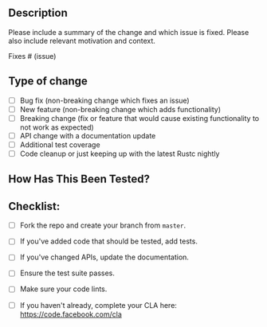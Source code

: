 ## Description

Please include a summary of the change and which issue is fixed. Please also include relevant motivation and context.

Fixes # (issue)

## Type of change

- [ ] Bug fix (non-breaking change which fixes an issue)
- [ ] New feature (non-breaking change which adds functionality)
- [ ] Breaking change (fix or feature that would cause existing functionality to not work as expected)
- [ ] API change with a documentation update
- [ ] Additional test coverage
- [ ] Code cleanup or just keeping up with the latest Rustc nightly

## How Has This Been Tested?

## Checklist:

- [ ] Fork the repo and create your branch from `master`.
- [ ] If you've added code that should be tested, add tests.
- [ ] If you've changed APIs, update the documentation.
- [ ] Ensure the test suite passes.
- [ ] Make sure your code lints.
- [ ] If you haven't already, complete your CLA here: <https://code.facebook.com/cla>

